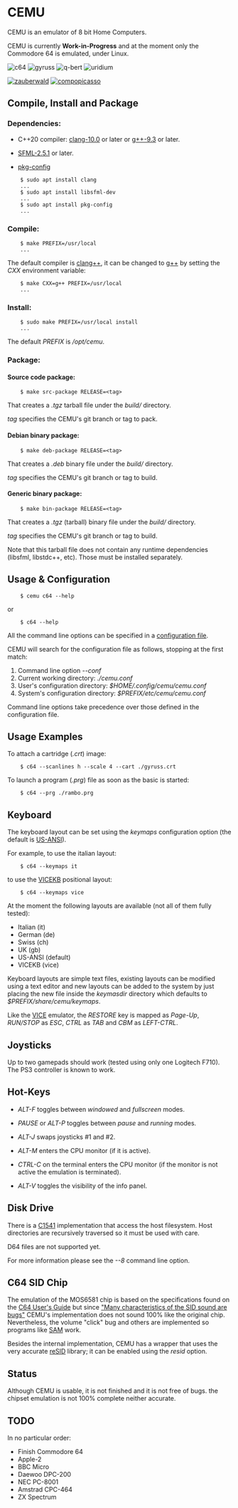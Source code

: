 # CEMU

CEMU is an emulator of 8 bit Home Computers.

CEMU is currently **Work-in-Progress** and at the moment only the Commodore 64 is
emulated, under Linux.

![c64](/images/c64.gif "CEMU C64")
![gyruss](/images/gyruss.gif "Gyruss")
![q-bert](/images/q-bert.gif "Q*Bert")
![uridium](/images/uridium.gif "Uridium")

[![zauberwald](/images/zauberwald.png "Zauberwald")](https://csdb.dk/release/?id=188005)
[![compopicasso](/images/compopicasso.png "Compopicasso")](https://csdb.dk/release/?id=185650)


## Compile, Install and Package

### Dependencies:
* C++20 compiler: [clang-10.0](https://clang.llvm.org) or later or
  [g++-9.3](https://en.wikipedia.org/wiki/GNU_Compiler_Collection) or later.

* [SFML-2.5.1](https://www.sfml-dev.org) or later.

* [pkg-config](https://www.freedesktop.org/wiki/Software/pkg-config)


```
    $ sudo apt install clang
    ...
    $ sudo apt install libsfml-dev
    ...
    $ sudo apt install pkg-config
    ...
```

### Compile:

```
    $ make PREFIX=/usr/local
    ...
```

The default compiler is [clang++](https://clang.llvm.org), it can be changed to
[g++](https://en.wikipedia.org/wiki/GNU_Compiler_Collection) by setting the *CXX*
environment variable:

```
    $ make CXX=g++ PREFIX=/usr/local
    ...
```

### Install:

```
    $ sudo make PREFIX=/usr/local install
    ...
```

The default *PREFIX* is */opt/cemu*.

### Package:

#### Source code package:

```
    $ make src-package RELEASE=<tag>
```

That creates a *.tgz* tarball file under the *build/* directory.

*tag* specifies the CEMU's git branch or tag to pack.

#### Debian binary package:

```
    $ make deb-package RELEASE=<tag>
```

That creates a *.deb* binary file under the *build/* directory.

*tag* specifies the CEMU's git branch or tag to build.

#### Generic binary package:

```
    $ make bin-package RELEASE=<tag>
```

That creates a *.tgz* (tarball) binary file under the *build/* directory.

*tag* specifies the CEMU's git branch or tag to build.

Note that this tarball file does not contain any runtime dependencies (libsfml, libstdc++, etc).
Those must be installed separately.


## Usage & Configuration

```
    $ cemu c64 --help
```
or
```
    $ c64 --help
```
All the command line options can be specified in a
[configuration file](/src/main/cemu.conf).

CEMU will search for the configuration file as follows, stopping at the first match:
1. Command line option               *--conf*
2. Current working directory:        *./cemu.conf*
3. User's configuration directory:   *$HOME/.config/cemu/cemu.conf*
4. System's configuration directory: *$PREFIX/etc/cemu/cemu.conf*

Command line options take precedence over those defined in the configuration file.


## Usage Examples

To attach a cartridge (*.crt*) image:

```
    $ c64 --scanlines h --scale 4 --cart ./gyruss.crt
```
To launch a program (*.prg*) file as soon as the basic is started:

```
    $ c64 --prg ./rambo.prg
```


## Keyboard

The keyboard layout can be set using the *keymaps* configuration option
(the default is [US-ANSI](https://en.wikipedia.org/wiki/File:ANSI_Keyboard_Layout_Diagram_with_Form_Factor.svg)).

For example, to use the italian layout:
```
    $ c64 --keymaps it
```
to use the [VICEKB](https://vice-emu.pokefinder.org/index.php/File:C64keyboard.gif)
positional layout:
```
    $ c64 --keymaps vice
```

At the moment the following layouts are available (not all of them fully tested):
* Italian (it)
* German (de)
* Swiss (ch)
* UK (gb)
* US-ANSI (default)
* VICEKB (vice)

Keyboard layouts are simple text files, existing layouts can be modified using
a text editor and new layouts can be added to the system by just placing the
new file inside the *keymasdir* directory which defaults to
*$PREFIX/share/cemu/keymaps*.

Like the [VICE](https://en.wikipedia.org/wiki/VICE) emulator, the *RESTORE*
key is mapped as *Page-Up*, *RUN/STOP* as *ESC*, *CTRL* as *TAB* and
*CBM* as *LEFT-CTRL*.


## Joysticks

Up to two gamepads should work (tested using only one Logitech F710).
The PS3 controller is known to work.


## Hot-Keys

* *ALT-F* toggles between *windowed* and *fullscreen* modes.

* *PAUSE* or *ALT-P* toggles between *pause* and *running* modes.

* *ALT-J* swaps joysticks #1 and #2.

* *ALT-M* enters the CPU monitor (if it is active).

* *CTRL-C* on the terminal enters the CPU monitor (if the monitor is not
  active the emulation is terminated).

* *ALT-V* toggles the visibility of the info panel.


## Disk Drive

There is a [C1541](https://en.wikipedia.org/wiki/Commodore_1541) implementation that
access the host filesystem. Host directories are recursively traversed so it must be
used with care.

D64 files are not supported yet.

For more information please see the *--8* command line option.


## C64 SID Chip

The emulation of the MOS6581 chip is based on the specifications found on the
[C64 User's Guide](https://www.c64-wiki.com/wiki/Commodore_64_User%27s_Guide)
but since ["Many characteristics of the SID sound are bugs"](https://www.c64-wiki.com/wiki/SID#Trivia)
CEMU's implementation does not sound 100% like the original chip.
Nevertheless, the volume "click" bug and others are implemented so programs
like [SAM](https://en.wikipedia.org/wiki/Software_Automatic_Mouth) work.

Besides the internal implementation, CEMU has a wrapper that uses the very
accurate [reSID](https://en.wikipedia.org/wiki/ReSID) library; it can be
enabled using the *resid* option.


## Status

Although CEMU is usable, it is not finished and it is not free of bugs.
the chipset emulation is not 100% complete neither accurate.


## TODO

In no particular order:

* Finish Commodore 64
* Apple-2
* BBC Micro
* Daewoo DPC-200
* NEC PC-8001
* Amstrad CPC-464
* ZX Spectrum
